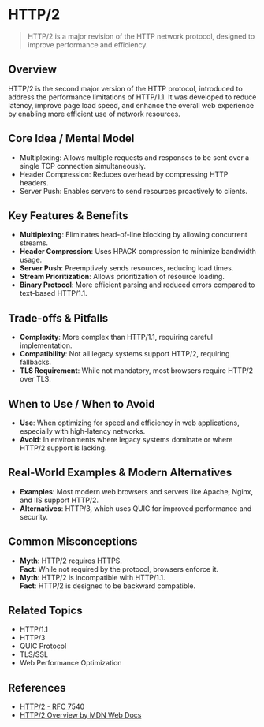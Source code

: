 # HTTP/2

> HTTP/2 is a major revision of the HTTP network protocol, designed to improve performance and efficiency.

## Overview
HTTP/2 is the second major version of the HTTP protocol, introduced to address the performance limitations of HTTP/1.1. It was developed to reduce latency, improve page load speed, and enhance the overall web experience by enabling more efficient use of network resources.

## Core Idea / Mental Model
- Multiplexing: Allows multiple requests and responses to be sent over a single TCP connection simultaneously.
- Header Compression: Reduces overhead by compressing HTTP headers.
- Server Push: Enables servers to send resources proactively to clients.

## Key Features & Benefits
- **Multiplexing**: Eliminates head-of-line blocking by allowing concurrent streams.
- **Header Compression**: Uses HPACK compression to minimize bandwidth usage.
- **Server Push**: Preemptively sends resources, reducing load times.
- **Stream Prioritization**: Allows prioritization of resource loading.
- **Binary Protocol**: More efficient parsing and reduced errors compared to text-based HTTP/1.1.

## Trade-offs & Pitfalls
- **Complexity**: More complex than HTTP/1.1, requiring careful implementation.
- **Compatibility**: Not all legacy systems support HTTP/2, requiring fallbacks.
- **TLS Requirement**: While not mandatory, most browsers require HTTP/2 over TLS.

## When to Use / When to Avoid
- **Use**: When optimizing for speed and efficiency in web applications, especially with high-latency networks.
- **Avoid**: In environments where legacy systems dominate or where HTTP/2 support is lacking.

## Real-World Examples & Modern Alternatives
- **Examples**: Most modern web browsers and servers like Apache, Nginx, and IIS support HTTP/2.
- **Alternatives**: HTTP/3, which uses QUIC for improved performance and security.

## Common Misconceptions
- **Myth**: HTTP/2 requires HTTPS.  
  **Fact**: While not required by the protocol, browsers enforce it.
- **Myth**: HTTP/2 is incompatible with HTTP/1.1.  
  **Fact**: HTTP/2 is designed to be backward compatible.

## Related Topics
- HTTP/1.1
- HTTP/3
- QUIC Protocol
- TLS/SSL
- Web Performance Optimization

## References
- [HTTP/2 - RFC 7540](https://tools.ietf.org/html/rfc7540)  
- [HTTP/2 Overview by MDN Web Docs](https://developer.mozilla.org/en-US/docs/Web/HTTP/Overview_of_HTTP)
